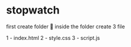 # stopwatch
first create folder 📁
inside the folder create 3 file

1 - index.html
2 - style.css
3 - script.js

